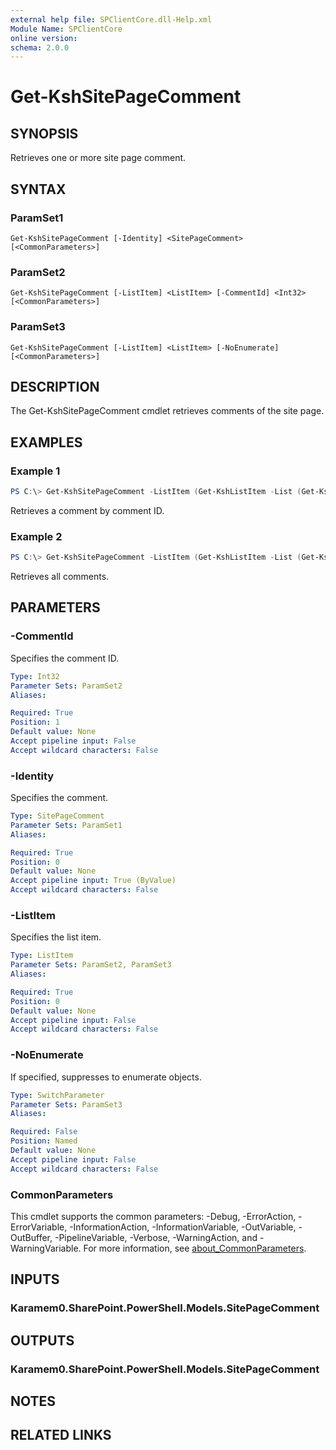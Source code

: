 ```yaml
---
external help file: SPClientCore.dll-Help.xml
Module Name: SPClientCore
online version:
schema: 2.0.0
---
```


# Get-KshSitePageComment

## SYNOPSIS
Retrieves one or more site page comment.

## SYNTAX

### ParamSet1
```
Get-KshSitePageComment [-Identity] <SitePageComment> [<CommonParameters>]
```

### ParamSet2
```
Get-KshSitePageComment [-ListItem] <ListItem> [-CommentId] <Int32> [<CommonParameters>]
```

### ParamSet3
```
Get-KshSitePageComment [-ListItem] <ListItem> [-NoEnumerate] [<CommonParameters>]
```

## DESCRIPTION
The Get-KshSitePageComment cmdlet retrieves comments of the site page.

## EXAMPLES

### Example 1
```powershell
PS C:\> Get-KshSitePageComment -ListItem (Get-KshListItem -List (Get-KshList -ListTitle 'Site Pages') -ItemId 1) -CommentId 1
```

Retrieves a comment by comment ID.

### Example 2
```powershell
PS C:\> Get-KshSitePageComment -ListItem (Get-KshListItem -List (Get-KshList -ListTitle 'Site Pages') -ItemId 1)
```

Retrieves all comments.

## PARAMETERS

### -CommentId
Specifies the comment ID.

```yaml
Type: Int32
Parameter Sets: ParamSet2
Aliases:

Required: True
Position: 1
Default value: None
Accept pipeline input: False
Accept wildcard characters: False
```

### -Identity
Specifies the comment.

```yaml
Type: SitePageComment
Parameter Sets: ParamSet1
Aliases:

Required: True
Position: 0
Default value: None
Accept pipeline input: True (ByValue)
Accept wildcard characters: False
```

### -ListItem
Specifies the list item.

```yaml
Type: ListItem
Parameter Sets: ParamSet2, ParamSet3
Aliases:

Required: True
Position: 0
Default value: None
Accept pipeline input: False
Accept wildcard characters: False
```

### -NoEnumerate
If specified, suppresses to enumerate objects.

```yaml
Type: SwitchParameter
Parameter Sets: ParamSet3
Aliases:

Required: False
Position: Named
Default value: None
Accept pipeline input: False
Accept wildcard characters: False
```

### CommonParameters
This cmdlet supports the common parameters: -Debug, -ErrorAction, -ErrorVariable, -InformationAction, -InformationVariable, -OutVariable, -OutBuffer, -PipelineVariable, -Verbose, -WarningAction, and -WarningVariable. For more information, see [about_CommonParameters](http://go.microsoft.com/fwlink/?LinkID=113216).

## INPUTS

### Karamem0.SharePoint.PowerShell.Models.SitePageComment

## OUTPUTS

### Karamem0.SharePoint.PowerShell.Models.SitePageComment

## NOTES

## RELATED LINKS

